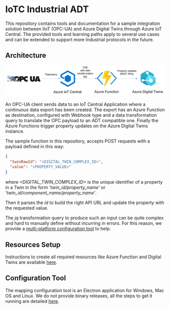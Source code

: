 # IoTC Industrial ADT

This repository contains tools and documentation for a sample integration solution between IIoT (OPC-UA) and Azure Digital Twins through Azure IoT Central.
The provided tools and learning paths apply to several use cases and can be extended to support more Industrial protocols in the future.

## Architecture

<img src='./media/architecture.png' style='background-color: white;' alt='architecture'/>

An OPC-UA client sends data to an IoT Central Application where a continuous data export has been created. The export has an Azure Function as destination, configured with Webhook type and a data transformation query to translate the OPC payload to an ADT compatible one.
Finally the Azure Functions trigger property updates on the Azure Digital Twins instance.

The sample function in this repository, accepts POST requests with a payload defined in this way:

```json
{
  "twinRawId": "<DIGITAL_TWIN_COMPLEX_ID>",
  "value": "<PROPERTY_VALUE>"
}
```

where _<DIGITAL_TWIN_COMPLEX_ID>_ is the unique identifier of a property in a Twin in the form _'twin_id/property_name'_ or _'twin_id/component_name/property_name'_.

Then it parses the _id_ to build the right API URL and update the property with the requested value.

The _jq_ transformation query to produce such an input can be quite complex and hard to manually define without incurring in errors. For this reason, we provide a [multi-platform configuration tool](#configuration-tool) to help.

## Resources Setup

Instructions to create all required resources like Azure Function and Digital Twins are available [here](./docs/setup.md).

## Configuration Tool

The mapping configuration tool is an Electron application for Windows, Mac OS and Linux. We do not provide binary releases, all the steps to get it running are detailed [here](./setup/README.md).
